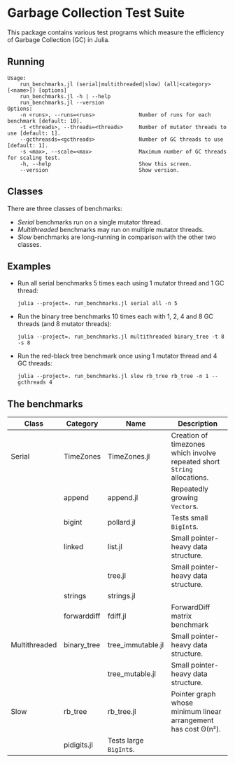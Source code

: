 # Garbage Collection Test Suite

This package contains various test programs which measure the efficiency of Garbage
Collection (GC) in Julia.

## Running

```
Usage:
    run_benchmarks.jl (serial|multithreaded|slow) (all|<category> [<name>]) [options]
    run_benchmarks.jl -h | --help
    run_benchmarks.jl --version
Options:
    -n <runs>, --runs=<runs>              Number of runs for each benchmark [default: 10].
    -t <threads>, --threads=<threads>     Number of mutator threads to use [default: 1].
    --gcthreasds=<gcthreads>              Number of GC threads to use [default: 1].
    -s <max>, --scale=<max>               Maximum number of GC threads for scaling test.
    -h, --help                            Show this screen.
    --version                             Show version.
```

## Classes

There are three classes of benchmarks:
- *Serial* benchmarks run on a single mutator thread.
- *Multithreaded* benchmarks may run on multiple mutator threads.
- *Slow* benchmarks are long-running in comparison with the other two classes.

## Examples

- Run all serial benchmarks 5 times each using 1 mutator thread and 1 GC thread:

  `julia --project=. run_benchmarks.jl serial all -n 5`

- Run the binary tree benchmarks 10 times each with 1, 2, 4 and 8 GC threads (and 8 mutator threads):

  `julia --project=. run_benchmarks.jl multithreaded binary_tree -t 8 -s 8`

- Run the red-black tree benchmark once using 1 mutator thread and 4 GC threads:

  `julia --project=. run_benchmarks.jl slow rb_tree rb_tree -n 1 --gcthreads 4`

## The benchmarks

| Class | Category | Name | Description |
| ---   | ---      | ---  | ---         |
| Serial | TimeZones | TimeZones.jl | Creation of timezones which involve repeated short `String` allocations. |
|        | append | append.jl | Repeatedly growing `Vector`s. |
|        | bigint | pollard.jl | Tests small `BigInt`s. |
|        | linked | list.jl | Small pointer-heavy data structure. |
|        |        | tree.jl | Small pointer-heavy data structure. |
|        | strings | strings.jl | |
|        | forwarddiff | fdiff.jl| ForwardDiff matrix benchmark |
| Multithreaded | binary_tree | tree_immutable.jl | Small pointer-heavy data structure. |
|               |             | tree_mutable.jl | Small pointer-heavy data structure. |
| Slow | rb\_tree | rb\_tree.jl | Pointer graph whose minimum linear arrangement has cost Θ(n²). |
|      | pidigits.jl | Tests large `BigInt`s. |
